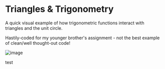 # Triangles & Trigonometry
A quick visual example of how trigonometric functions interact with triangles and the unit circle.

Hastily-coded for my younger brother's assignment - not the best example of clean/well thought-out code!

![image](https://user-images.githubusercontent.com/5765119/210653020-4a326ba3-b0ea-48c3-b21e-427527593d6e.png)

test